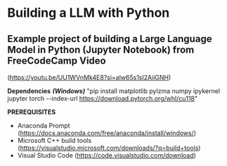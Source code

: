 # Building a LLM with Python

## Example project of building a Large Language Model in Python (Jupyter Notebook) from FreeCodeCamp Video
(https://youtu.be/UU1WVnMk4E8?si=alw65s1sI2AiiGNH)

 **Dependencies** ***(Windows)*** "pip install matplotlib pylzma numpy ipykernel jupyter torch --index-url https://download.pytorch.org/whl/cu118"

**PREREQUISITES**
- Anaconda Prompt (https://docs.anaconda.com/free/anaconda/install/windows/)
- Microsoft C++ build tools (https://visualstudio.microsoft.com/downloads/?q=build+tools)
- Visual Studio Code (https://code.visualstudio.com/download)




